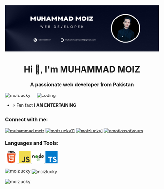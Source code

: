 ![logo](https://github.com/Moizlucky/Moizlucky/blob/main/Black%20and%20%20White%20Gradient%20Personal%20LinkedIn%20Banner.png)

<h1 align="center">Hi 👋, I'm MUHAMMAD MOIZ</h1>
<h3 align="center">A passionate web developer from Pakistan</h3>

<img align="right" alt="coding" width="400" src="https://user-images.githubusercontent.com/55389276/140866485-8fb1c876-9a8f-4d6a-98dc-08c4981eaf70.gif">


<p align="left"> <img src="https://komarev.com/ghpvc/?username=moizlucky&label=Profile%20views&color=0e75b6&style=flat" alt="moizlucky" /> </p>

- ⚡ Fun fact **I AM ENTERTAINING**

<h3 align="left">Connect with me:</h3>
<p align="left">
<a href="https://linkedin.com/in/muhammad moiz" target="blank"><img align="center" src="https://raw.githubusercontent.com/rahuldkjain/github-profile-readme-generator/master/src/images/icons/Social/linked-in-alt.svg" alt="muhammad moiz" height="30" width="40" /></a>
<a href="https://fb.com/moizlucky11" target="blank"><img align="center" src="https://raw.githubusercontent.com/rahuldkjain/github-profile-readme-generator/master/src/images/icons/Social/facebook.svg" alt="moizlucky11" height="30" width="40" /></a>
<a href="https://instagram.com/moizlucky1" target="blank"><img align="center" src="https://raw.githubusercontent.com/rahuldkjain/github-profile-readme-generator/master/src/images/icons/Social/instagram.svg" alt="moizlucky1" height="30" width="40" /></a>
<a href="https://www.youtube.com/c/emotionsofyours" target="blank"><img align="center" src="https://raw.githubusercontent.com/rahuldkjain/github-profile-readme-generator/master/src/images/icons/Social/youtube.svg" alt="emotionsofyours" height="30" width="40" /></a>
</p>

<h3 align="left">Languages and Tools:</h3>
<p align="left"> <a href="https://www.w3.org/html/" target="_blank" rel="noreferrer"> <img src="https://raw.githubusercontent.com/devicons/devicon/master/icons/html5/html5-original-wordmark.svg" alt="html5" width="40" height="40"/> </a> <a href="https://developer.mozilla.org/en-US/docs/Web/JavaScript" target="_blank" rel="noreferrer"> <img src="https://raw.githubusercontent.com/devicons/devicon/master/icons/javascript/javascript-original.svg" alt="javascript" width="40" height="40"/> </a> <a href="https://nodejs.org" target="_blank" rel="noreferrer"> <img src="https://raw.githubusercontent.com/devicons/devicon/master/icons/nodejs/nodejs-original-wordmark.svg" alt="nodejs" width="40" height="40"/> </a> <a href="https://www.typescriptlang.org/" target="_blank" rel="noreferrer"> <img src="https://raw.githubusercontent.com/devicons/devicon/master/icons/typescript/typescript-original.svg" alt="typescript" width="40" height="40"/> </a> </p>

<p><img align="left" src="https://github-readme-stats.vercel.app/api/top-langs?username=moizlucky&show_icons=true&locale=en&layout=compact" alt="moizlucky" /></p>

<p>&nbsp;<img align="center" src="https://github-readme-stats.vercel.app/api?username=moizlucky&show_icons=true&locale=en" alt="moizlucky" /></p>

<p><img align="center" src="https://github-readme-streak-stats.herokuapp.com/?user=moizlucky&" alt="moizlucky" /></p>
